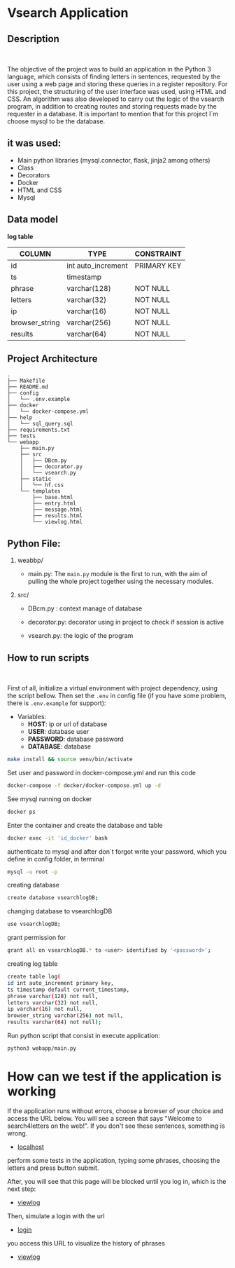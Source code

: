 # Vsearch Application

## Description
<br>

The objective of the project was to build an application in the Python 3 language, which consists of finding letters in sentences, requested by the user using a web page and storing these queries in a register repository.
For this project, the structuring of the user interface was used, using HTML and CSS.
An algorithm was also developed to carry out the logic of the vsearch program, in addition to creating routes and storing requests made by the requester in a database.
It is important to mention that for this project I`m choose mysql to be the database.

## it was used:

- Main python libraries (mysql.connector, flask, jinja2 among others)
- Class
- Decorators
- Docker
- HTML and CSS
- Mysql

## Data model

**log table**

| COLUMN  		| TYPE  	| CONSTRAINT  	|
|	---			|	---		|	---			|	
| id |  int auto_increment  	|   PRIMARY KEY	| 
|ts		|  timestamp	|   	| 
|phrase		|  varchar(128)		|   NOT NULL	| 
|letters			|  varchar(32) 	|   	 NOT NULL		| 
|ip		|  varchar(16)	|  NOT NULL  			| 
|browser_string		|  varchar(256)	|  NOT NULL  			| 
|results		|  varchar(64)		|  NOT NULL  			| 


## Project Architecture
```
.
├── Makefile
├── README.md
├── config
│   └── .env.example
├── docker
│   └── docker-compose.yml
├── help
│   └── sql_query.sql
├── requirements.txt
├── tests
└── webapp
    ├── main.py
    ├── src
    │   ├── DBcm.py
    │   ├── decorator.py
    │   └── vsearch.py
    ├── static
    │   └── hf.css
    └── templates
        ├── base.html
        ├── entry.html
        ├── message.html
        ├── results.html
        └── viewlog.html
```

## Python File:

1. weabbp/
	- main.py: The `main.py` module is the first to run, with the aim of pulling the whole project together using the necessary modules.

2. src/ 
	- DBcm.py : context manage of database 

	- decorator.py: decorator using in project to check if session is active

	- vsearch.py: the logic of the program

## How to run scripts
<br>

First of all, initialize a virtual environment with project dependency, using the script bellow.
Then set the `.env` in config file (if you have some problem, there is `.env.example` for support):


- Variables:
    - **HOST**: ip or url of database 
    - **USER**:      database user
    - **PASSWORD**:  database password  
    - **DATABASE**:  database

``` bash
make install && source venv/bin/activate
```

Set user and password in docker-compose.yml and run this code
``` bash
docker-compose -f docker/docker-compose.yml up -d 
```

See mysql running on docker
``` bash
docker ps
```

Enter the container and create the database and table
``` bash
docker exec -it 'id_docker' bash
```

authenticate to mysql and after don`t forgot write your password, which you define in config folder, in terminal
``` bash
mysql -u root -p 
```
creating database
``` bash
create database vsearchlogDB;
```

changing database to vsearchlogDB
```bash
use vsearchlogDB;
```

grant permission for <user>
``` bash 
grant all on vsearchlogDB.* to <user> identified by '<password>';
```

creating log table
```bash
create table log(
id int auto_increment primary key,
ts timestamp default current_timestamp,
phrase varchar(128) not null,
letters varchar(32) not null,
ip varchar(16) not null,
browser_string varchar(256) not null,
results varchar(64) not null);
```

Run python script that consist in execute application:
``` bash
python3 webapp/main.py
```


# How can we test if the application is working

If the application runs without errors, choose a browser of your choice and access the URL below.
You will see a screen that says "Welcome to search4letters on the web!". 
If you don't see these sentences, something is wrong.

- [localhost](http://127.0.0.1:5000/)

perform some tests in the application, typing some phrases, choosing the letters and press button submit.

After, you will see that this page will be blocked until you log in, which is the next step:
- [viewlog](http://127.0.0.1:5000/viewlog)

Then, simulate a login with the url
- [login](http://127.0.0.1:5000/login)

you access this URL to visualize the history of phrases
- [viewlog](http://127.0.0.1:5000/viewlog)
